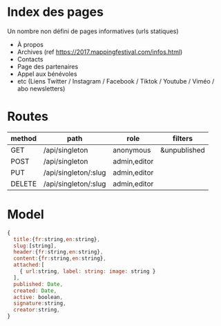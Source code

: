 # Index des pages
Un nombre non défini de pages informatives (urls statiques)
- À propos
- Archives (ref https://2017.mappingfestival.com/infos.html)
- Contacts
- Page des partenaires
- Appel aux bénévoles
- etc (Liens Twitter / Instagram / Facebook / Tiktok / Youtube / Viméo / abo
newsletters)

# Routes
|method|path|role|filters|
|--|--|--|--|
|GET|/api/singleton|anonymous|&unpublished |
|POST|/api/singleton|admin,editor||
|PUT|/api/singleton/:slug|admin,editor||
|DELETE|/api/singleton/:slug|admin,editor||


# Model

``` js
{
  title:{fr:string,en:string},
  slug:[string],
  header:{fr:string,en:string},
  content:{fr:string,en:string},  
  attached:[
    { url:string, label: string: image: string }
  ],
  published: Date,
  created: Date,
  active: boolean,
  signature:string,
  creator:string,
}

